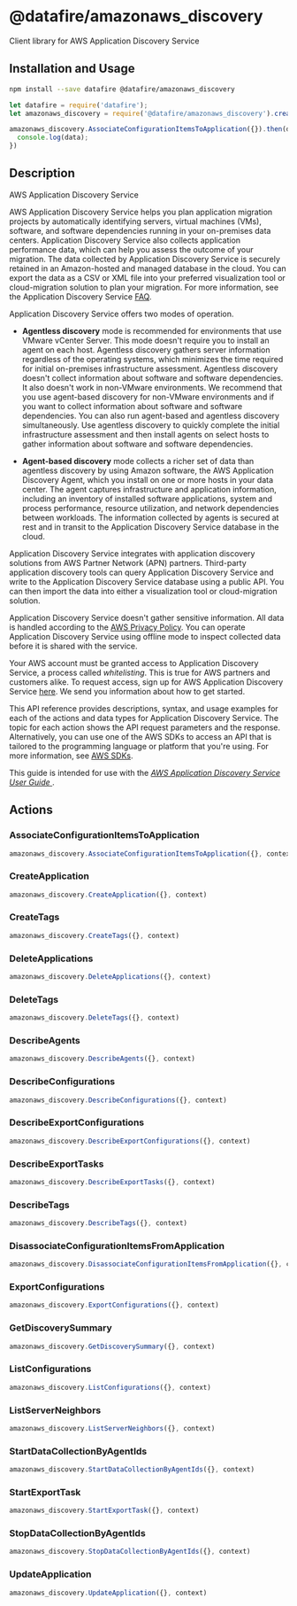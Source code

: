 # @datafire/amazonaws_discovery

Client library for AWS Application Discovery Service

## Installation and Usage
```bash
npm install --save datafire @datafire/amazonaws_discovery
```

```js
let datafire = require('datafire');
let amazonaws_discovery = require('@datafire/amazonaws_discovery').create();

amazonaws_discovery.AssociateConfigurationItemsToApplication({}).then(data => {
  console.log(data);
})
```

## Description
<fullname>AWS Application Discovery Service</fullname> <p>AWS Application Discovery Service helps you plan application migration projects by automatically identifying servers, virtual machines (VMs), software, and software dependencies running in your on-premises data centers. Application Discovery Service also collects application performance data, which can help you assess the outcome of your migration. The data collected by Application Discovery Service is securely retained in an Amazon-hosted and managed database in the cloud. You can export the data as a CSV or XML file into your preferred visualization tool or cloud-migration solution to plan your migration. For more information, see the Application Discovery Service <a href="http://aws.amazon.com/application-discovery/faqs/">FAQ</a>.</p> <p>Application Discovery Service offers two modes of operation.</p> <ul> <li> <p> <b>Agentless discovery</b> mode is recommended for environments that use VMware vCenter Server. This mode doesn't require you to install an agent on each host. Agentless discovery gathers server information regardless of the operating systems, which minimizes the time required for initial on-premises infrastructure assessment. Agentless discovery doesn't collect information about software and software dependencies. It also doesn't work in non-VMware environments. We recommend that you use agent-based discovery for non-VMware environments and if you want to collect information about software and software dependencies. You can also run agent-based and agentless discovery simultaneously. Use agentless discovery to quickly complete the initial infrastructure assessment and then install agents on select hosts to gather information about software and software dependencies.</p> </li> <li> <p> <b>Agent-based discovery</b> mode collects a richer set of data than agentless discovery by using Amazon software, the AWS Application Discovery Agent, which you install on one or more hosts in your data center. The agent captures infrastructure and application information, including an inventory of installed software applications, system and process performance, resource utilization, and network dependencies between workloads. The information collected by agents is secured at rest and in transit to the Application Discovery Service database in the cloud. </p> </li> </ul> <p>Application Discovery Service integrates with application discovery solutions from AWS Partner Network (APN) partners. Third-party application discovery tools can query Application Discovery Service and write to the Application Discovery Service database using a public API. You can then import the data into either a visualization tool or cloud-migration solution.</p> <important> <p>Application Discovery Service doesn't gather sensitive information. All data is handled according to the <a href="http://aws.amazon.com/privacy/">AWS Privacy Policy</a>. You can operate Application Discovery Service using offline mode to inspect collected data before it is shared with the service.</p> </important> <p>Your AWS account must be granted access to Application Discovery Service, a process called <i>whitelisting</i>. This is true for AWS partners and customers alike. To request access, sign up for AWS Application Discovery Service <a href="http://aws.amazon.com/application-discovery/preview/">here</a>. We send you information about how to get started.</p> <p>This API reference provides descriptions, syntax, and usage examples for each of the actions and data types for Application Discovery Service. The topic for each action shows the API request parameters and the response. Alternatively, you can use one of the AWS SDKs to access an API that is tailored to the programming language or platform that you're using. For more information, see <a href="http://aws.amazon.com/tools/#SDKs">AWS SDKs</a>.</p> <p>This guide is intended for use with the <a href="http://docs.aws.amazon.com/application-discovery/latest/userguide/"> <i>AWS Application Discovery Service User Guide</i> </a>.</p>

## Actions
### AssociateConfigurationItemsToApplication



```js
amazonaws_discovery.AssociateConfigurationItemsToApplication({}, context)
```


### CreateApplication



```js
amazonaws_discovery.CreateApplication({}, context)
```


### CreateTags



```js
amazonaws_discovery.CreateTags({}, context)
```


### DeleteApplications



```js
amazonaws_discovery.DeleteApplications({}, context)
```


### DeleteTags



```js
amazonaws_discovery.DeleteTags({}, context)
```


### DescribeAgents



```js
amazonaws_discovery.DescribeAgents({}, context)
```


### DescribeConfigurations



```js
amazonaws_discovery.DescribeConfigurations({}, context)
```


### DescribeExportConfigurations



```js
amazonaws_discovery.DescribeExportConfigurations({}, context)
```


### DescribeExportTasks



```js
amazonaws_discovery.DescribeExportTasks({}, context)
```


### DescribeTags



```js
amazonaws_discovery.DescribeTags({}, context)
```


### DisassociateConfigurationItemsFromApplication



```js
amazonaws_discovery.DisassociateConfigurationItemsFromApplication({}, context)
```


### ExportConfigurations



```js
amazonaws_discovery.ExportConfigurations({}, context)
```


### GetDiscoverySummary



```js
amazonaws_discovery.GetDiscoverySummary({}, context)
```


### ListConfigurations



```js
amazonaws_discovery.ListConfigurations({}, context)
```


### ListServerNeighbors



```js
amazonaws_discovery.ListServerNeighbors({}, context)
```


### StartDataCollectionByAgentIds



```js
amazonaws_discovery.StartDataCollectionByAgentIds({}, context)
```


### StartExportTask



```js
amazonaws_discovery.StartExportTask({}, context)
```


### StopDataCollectionByAgentIds



```js
amazonaws_discovery.StopDataCollectionByAgentIds({}, context)
```


### UpdateApplication



```js
amazonaws_discovery.UpdateApplication({}, context)
```


